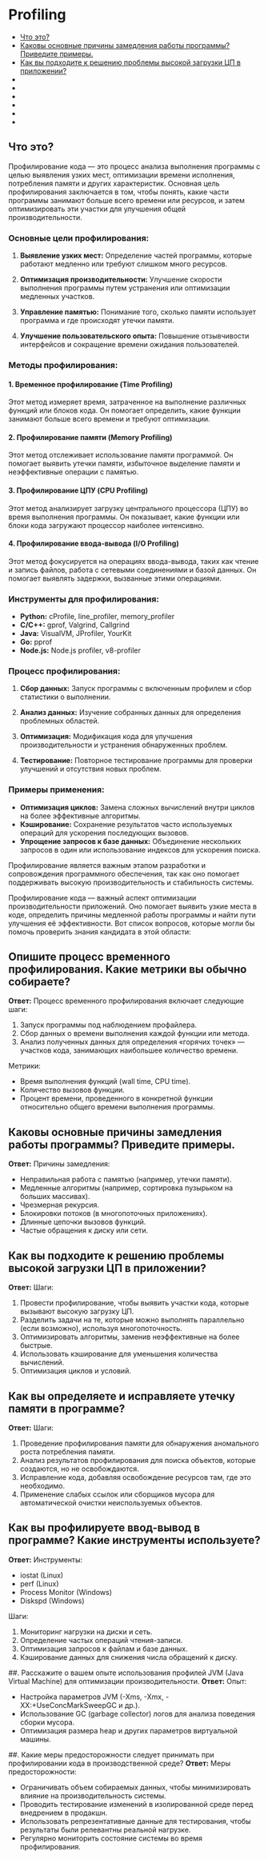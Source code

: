 # Profiling
- [Что это?](#что-это)
- [Каковы основные причины замедления работы программы? Приведите примеры.](#каковы-основные-причины-замедления-работы-программы-приведите-примеры)
- [Как вы подходите к решению проблемы высокой загрузки ЦП в приложении?](#как-вы-подходите-к-решению-проблемы-высокой-загрузки-цп-в-приложении)
- [](#)
- [](#)
- [](#)
- [](#)
- [](#)
- [](#)

## Что это?

Профилирование кода — это процесс анализа выполнения программы с целью выявления узких мест, оптимизации времени исполнения, потребления памяти и других характеристик. Основная цель профилирования заключается в том, чтобы понять, какие части программы занимают больше всего времени или ресурсов, и затем оптимизировать эти участки для улучшения общей производительности.

### Основные цели профилирования:

1. **Выявление узких мест:** Определение частей программы, которые работают медленно или требуют слишком много ресурсов.
  
2. **Оптимизация производительности:** Улучшение скорости выполнения программы путем устранения или оптимизации медленных участков.

3. **Управление памятью:** Понимание того, сколько памяти использует программа и где происходят утечки памяти.

4. **Улучшение пользовательского опыта:** Повышение отзывчивости интерфейсов и сокращение времени ожидания пользователей.

### Методы профилирования:

#### 1. Временное профилирование (Time Profiling)
Этот метод измеряет время, затраченное на выполнение различных функций или блоков кода. Он помогает определить, какие функции занимают больше всего времени и требуют оптимизации.

#### 2. Профилирование памяти (Memory Profiling)
Этот метод отслеживает использование памяти программой. Он помогает выявить утечки памяти, избыточное выделение памяти и неэффективные операции с памятью.

#### 3. Профилирование ЦПУ (CPU Profiling)
Этот метод анализирует загрузку центрального процессора (ЦПУ) во время выполнения программы. Он показывает, какие функции или блоки кода загружают процессор наиболее интенсивно.

#### 4. Профилирование ввода-вывода (I/O Profiling)
Этот метод фокусируется на операциях ввода-вывода, таких как чтение и запись файлов, работа с сетевыми соединениями и базой данных. Он помогает выявлять задержки, вызванные этими операциями.

### Инструменты для профилирования:

- **Python:** cProfile, line_profiler, memory_profiler
- **C/C++:** gprof, Valgrind, Callgrind
- **Java:** VisualVM, JProfiler, YourKit
- **Go:** pprof
- **Node.js:** Node.js profiler, v8-profiler

### Процесс профилирования:

1. **Сбор данных:** Запуск программы с включенным профилем и сбор статистики о выполнении.
  
2. **Анализ данных:** Изучение собранных данных для определения проблемных областей.

3. **Оптимизация:** Модификация кода для улучшения производительности и устранения обнаруженных проблем.

4. **Тестирование:** Повторное тестирование программы для проверки улучшений и отсутствия новых проблем.

### Примеры применения:

- **Оптимизация циклов:** Замена сложных вычислений внутри циклов на более эффективные алгоритмы.
- **Кэширование:** Сохранение результатов часто используемых операций для ускорения последующих вызовов.
- **Упрощение запросов к базе данных:** Объединение нескольких запросов в один или использование индексов для ускорения поиска.

Профилирование является важным этапом разработки и сопровождения программного обеспечения, так как оно помогает поддерживать высокую производительность и стабильность системы.



Профилирование кода — важный аспект оптимизации производительности приложений. Оно помогает выявить узкие места в коде, определить причины медленной работы программы и найти пути улучшения её эффективности. Вот список вопросов, которые могли бы помочь проверить знания кандидата в этой области:

## Опишите процесс временного профилирования. Какие метрики вы обычно собираете? 
   **Ответ:** Процесс временного профилирования включает следующие шаги:
   1. Запуск программы под наблюдением профайлера.
   2. Сбор данных о времени выполнения каждой функции или метода.
   3. Анализ полученных данных для определения «горячих точек» — участков кода, занимающих наибольшее количество времени.
   
   Метрики:
   - Время выполнения функций (wall time, CPU time).
   - Количество вызовов функции.
   - Процент времени, проведенного в конкретной функции относительно общего времени выполнения программы.

## Каковы основные причины замедления работы программы? Приведите примеры.
   **Ответ:** Причины замедления:
   - Неправильная работа с памятью (например, утечки памяти).
   - Медленные алгоритмы (например, сортировка пузырьком на больших массивах).
   - Чрезмерная рекурсия.
   - Блокировки потоков (в многопоточных приложениях).
   - Длинные цепочки вызовов функций.
   - Частые обращения к диску или сети.

## Как вы подходите к решению проблемы высокой загрузки ЦП в приложении?
   **Ответ:** Шаги:
   1. Провести профилирование, чтобы выявить участки кода, которые вызывают высокую загрузку ЦП.
   2. Разделить задачи на те, которые можно выполнять параллельно (если возможно), используя многопоточность.
   3. Оптимизировать алгоритмы, заменив неэффективные на более быстрые.
   4. Использовать кэширование для уменьшения количества вычислений.
   5. Оптимизация циклов и условий.

## Как вы определяете и исправляете утечку памяти в программе?
   **Ответ:** Шаги:
   1. Проведение профилирования памяти для обнаружения аномального роста потребления памяти.
   2. Анализ результатов профилирования для поиска объектов, которые создаются, но не освобождаются.
   3. Исправление кода, добавляя освобождение ресурсов там, где это необходимо.
   4. Применение слабых ссылок или сборщиков мусора для автоматической очистки неиспользуемых объектов.

## Как вы профилируете ввод-вывод в программе? Какие инструменты используете?
   **Ответ:** Инструменты:
   - iostat (Linux)
   - perf (Linux)
   - Process Monitor (Windows)
   - Diskspd (Windows)
   
   Шаги:
   1. Мониторинг нагрузки на диски и сеть.
   2. Определение частых операций чтения-записи.
   3. Оптимизация запросов к файлам и базе данных.
   4. Кэширование данных для снижения числа обращений к диску.

##. Расскажите о вашем опыте использования профилей JVM (Java Virtual Machine) для оптимизации производительности.
   **Ответ:** Опыт:
   - Настройка параметров JVM (-Xms, -Xmx, -XX:+UseConcMarkSweepGC и др.).
   - Использование GC (garbage collector) логов для анализа поведения сборки мусора.
   - Оптимизация размера heap и других параметров виртуальной машины.

##. Какие меры предосторожности следует принимать при профилировании кода в производственной среде?
   **Ответ:** Меры предосторожности:
   - Ограничивать объем собираемых данных, чтобы минимизировать влияние на производительность системы.
   - Проводить тестирование изменений в изолированной среде перед внедрением в продакшн.
   - Использовать репрезентативные данные для тестирования, чтобы результаты были релевантны реальной нагрузке.
   - Регулярно мониторить состояние системы во время профилирования.

